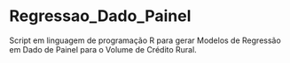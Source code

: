 # Regressao_Dado_Painel
Script em linguagem de programação R para gerar Modelos de Regressão em Dado de Painel para o Volume de Crédito Rural.
